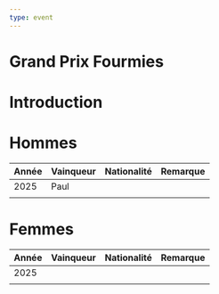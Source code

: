 ```yaml
---
type: event
---
```


# Grand Prix Fourmies

# Introduction

# Hommes

| Année | Vainqueur | Nationalité | Remarque |
| ----- | --------- | ----------- | -------- |
| 2025  | Paul      |             |          |
|       |           |             |          |
# Femmes

| Année | Vainqueur | Nationalité | Remarque |
| ----- | --------- | ----------- | -------- |
| 2025  |           |             |          |
|       |           |             |          |
